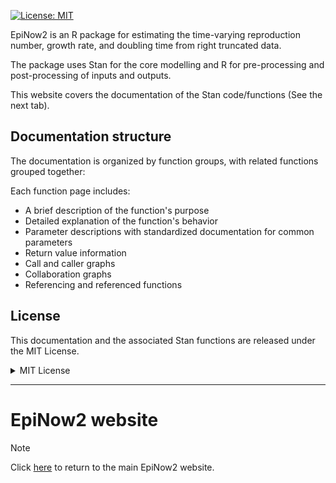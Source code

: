 [![License: MIT](https://img.shields.io/badge/License-MIT-yellow.svg)](https://opensource.org/licenses/MIT)

EpiNow2 is an R package for estimating the time-varying reproduction number, growth rate, and doubling time from right truncated data.

The package uses Stan for the core modelling and R for pre-processing and post-processing of inputs and outputs.

This website covers the documentation of the Stan code/functions (See the next tab).

## Documentation structure

The documentation is organized by function groups, with related functions grouped together:

Each function page includes:

- A brief description of the function's purpose
- Detailed explanation of the function's behavior
- Parameter descriptions with standardized documentation for common parameters
- Return value information
- Call and caller graphs
- Collaboration graphs
- Referencing and referenced functions

## License

This documentation and the associated Stan functions are released under the MIT License.

<details>
<summary>MIT License</summary>

```markdown
# MIT License

Copyright (c) 2020 EpiForecasts

Permission is hereby granted, free of charge, to any person obtaining a copy
of this software and associated documentation files (the "Software"), to deal
in the Software without restriction, including without limitation the rights
to use, copy, modify, merge, publish, distribute, sublicense, and/or sell
copies of the Software, and to permit persons to whom the Software is
furnished to do so, subject to the following conditions:

The above copyright notice and this permission notice shall be included in all
copies or substantial portions of the Software.

THE SOFTWARE IS PROVIDED "AS IS", WITHOUT WARRANTY OF ANY KIND, EXPRESS OR
IMPLIED, INCLUDING BUT NOT LIMITED TO THE WARRANTIES OF MERCHANTABILITY,
FITNESS FOR A PARTICULAR PURPOSE AND NONINFRINGEMENT. IN NO EVENT SHALL THE
AUTHORS OR COPYRIGHT HOLDERS BE LIABLE FOR ANY CLAIM, DAMAGES OR OTHER
LIABILITY, WHETHER IN AN ACTION OF CONTRACT, TORT OR OTHERWISE, ARISING FROM,
OUT OF OR IN CONNECTION WITH THE SOFTWARE OR THE USE OR OTHER DEALINGS IN THE
SOFTWARE.
```
</details>

---

# EpiNow2 website

> [!note]
> Click [here](https://epiforecasts.github.io/EpiNow2/) to return to the main EpiNow2 website.